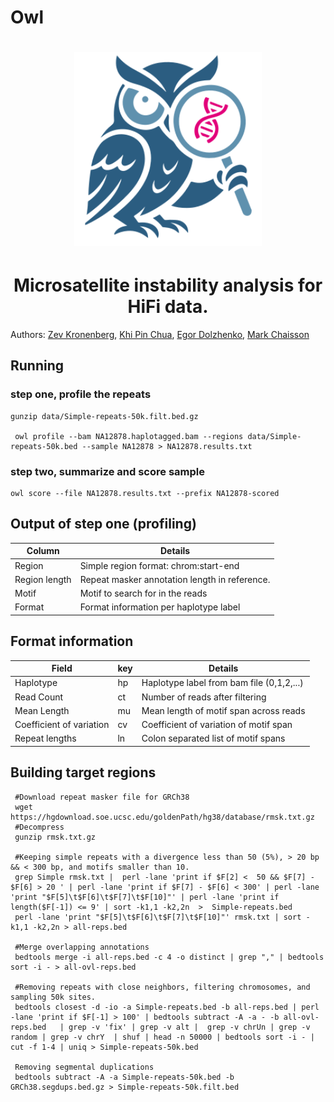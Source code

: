 # Owl

<h1 align="center"><img width="300px" src="logo/owl-logo.svg"/></h1>

<h1 align="center">Microsatellite instability analysis for HiFi data.</h1>



Authors: [Zev Kronenberg](https://github.com/zeeev), [Khi Pin Chua](https://github.com/proteinosome), [Egor Dolzhenko](https://github.com/egor-dolzhenko), [Mark Chaisson](https://github.com/mchaisso) 


## Running

### step one, profile the repeats
```
gunzip data/Simple-repeats-50k.filt.bed.gz

 owl profile --bam NA12878.haplotagged.bam --regions data/Simple-repeats-50k.bed --sample NA12878 > NA12878.results.txt
```

### step two, summarize and score sample
```
owl score --file NA12878.results.txt --prefix NA12878-scored

```

## Output of step one (profiling)

| Column            | Details                                                                 |
|-------------------|-------------------------------------------------------------------------|
| Region            | Simple region format: chrom:start-end                                   |
| Region length     | Repeat masker annotation length in reference.                           |
| Motif             | Motif to search for in the reads                                        |
| Format            | Format information per haplotype label                                  |

## Format information
| Field             | key | Details                                       |
|-------------------|-----|-----------------------------------------------|
| Haplotype         | hp  | Haplotype label from bam file (0,1,2,...)     |
| Read Count        | ct  | Number of reads after filtering               |
| Mean Length       | mu  | Mean length of motif span across reads        |
| Coefficient of variation | cv  | Coefficient of variation of motif span              | 
| Repeat lengths    | ln  | Colon separated list of motif spans           |
       

## Building target regions

```
 #Download repeat masker file for GRCh38
 wget https://hgdownload.soe.ucsc.edu/goldenPath/hg38/database/rmsk.txt.gz
 #Decompress 
 gunzip rmsk.txt.gz

 #Keeping simple repeats with a divergence less than 50 (5%), > 20 bp && < 300 bp, and motifs smaller than 10.
 grep Simple rmsk.txt |  perl -lane 'print if $F[2] <  50 && $F[7] - $F[6] > 20 ' | perl -lane 'print if $F[7] - $F[6] < 300' | perl -lane  'print "$F[5]\t$F[6]\t$F[7]\t$F[10]"' | perl -lane 'print if length($F[-1]) <= 9' | sort -k1,1 -k2,2n  >  Simple-repeats.bed
 perl -lane 'print "$F[5]\t$F[6]\t$F[7]\t$F[10]"' rmsk.txt | sort -k1,1 -k2,2n > all-reps.bed

 #Merge overlapping annotations
 bedtools merge -i all-reps.bed -c 4 -o distinct | grep "," | bedtools sort -i - > all-ovl-reps.bed

 #Removing repeats with close neighbors, filtering chromosomes, and sampling 50k sites.
 bedtools closest -d -io -a Simple-repeats.bed -b all-reps.bed | perl -lane 'print if $F[-1] > 100' | bedtools subtract -A -a - -b all-ovl-reps.bed   | grep -v 'fix' | grep -v alt |  grep -v chrUn | grep -v random | grep -v chrY  | shuf | head -n 50000 | bedtools sort -i - | cut -f 1-4 | uniq > Simple-repeats-50k.bed

 Removing segmental duplications
 bedtools subtract -A -a Simple-repeats-50k.bed -b GRCh38.segdups.bed.gz > Simple-repeats-50k.filt.bed

```

